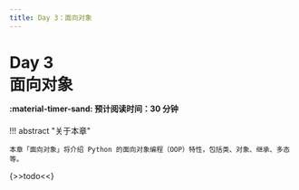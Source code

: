 ```yaml
---
title: Day 3：面向对象
---
```


# Day 3<br>**面向对象**<p style="font-size: 0.5em"> :material-timer-sand: 预计阅读时间：30 分钟 </p>

!!! abstract "关于本章"

    本章「面向对象」将介绍 Python 的面向对象编程（OOP）特性，包括类、对象、继承、多态等。

{>>todo<<}